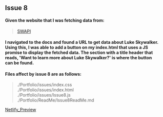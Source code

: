 ## Issue 8

#### Given the website that I was fetching data from:
>[SWAPI](https://swapi.dev/api/people/)
#### I navigated to the docs and found a URL to get data about Luke Skywalker. Using this, I was able to add a button on my index.html that uses a JS promise to display the fetched data. The section with a title header that reads, 'Want to learn more about Luke Skywalker?' is where the button can be found. 

#### Files affect by issue 8 are as follows: 
>./Portfolio/issues/index.css <br />
>./Portfolio/issues/index.html <br />
>./Portfolio/issues/Issue8.js <br />
>./Portfolio/ReadMe/Issue8ReadMe.md

[Netlify_Preview](https://clifcodesweek8.netlify.app/)